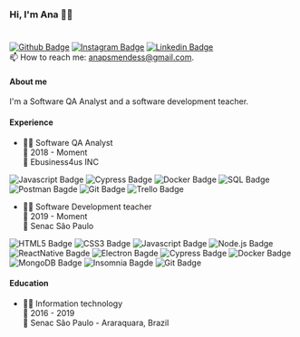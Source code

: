 ### Hi, I'm Ana 👩‍💻
#
[![Github Badge](https://img.shields.io/badge/-Github-181717?style=flat-square&logo=Github&logoColor=white&link=https://github.com/anapmendes/)](https://github.com/anapmendes/)
[![Instagram Badge](https://img.shields.io/badge/-Instagram-E4405F?style=flat-square&logo=Instagram&logoColor=white&link=https://www.instagram.com/a.pmendes/)](https://www.instagram.com/a.pmendes/)
[![Linkedin Badge](https://img.shields.io/badge/-LinkedIn-0A66C2?style=flat-square&logo=Linkedin&logoColor=white&link=https://www.linkedin.com/in/anapsmendess/)](https://www.linkedin.com/in/anapsmendess/)\
📫 How to reach me: [anapsmendess@gmail.com](mailto:anapsmendess@gmail.com).

#### About me
I'm a Software QA Analyst and a software development teacher.

#### Experience 
- 👩‍💻 Software QA Analyst\
📅 2018 - Moment\
📍 Ebusiness4us INC 

![Javascript Badge](https://img.shields.io/badge/JavaScript-F7DF1E?style=flat-square&logo=javascript&logoColor=black)
![Cypress Badge](https://img.shields.io/badge/Cypress-000?style=flat-square&logo=cypress&logoColor=white)
![Docker Badge](https://img.shields.io/badge/Docker-2CA5E0?style=flat-square&logo=docker&logoColor=white)
![SQL Badge](https://img.shields.io/badge/MySQL-00000F?style=flat-square&logo=mysql&logoColor=white)
![Postman Bagde](https://img.shields.io/badge/Postman-FF6C37?style=flat-square&logo=Postman&logoColor=white)
![Git Badge](https://img.shields.io/badge/Git-F05032?style=flat-square&logo=git&logoColor=white)
![Trello Badge](https://img.shields.io/badge/Trello-0079BF?style=flat-square&logo=trello&logoColor=white)


- 👩‍🏫 Software Development teacher\
:date: 2019 - Moment\
📍 Senac São Paulo

![HTML5 Badge](https://img.shields.io/badge/HTML5-E34F26?style=flat-square&logo=html5&logoColor=white)
![CSS3 Badge](https://img.shields.io/badge/CSS3-1572B6?style=flat-square&logo=css3&logoColor=white)
![Javascript Badge](https://img.shields.io/badge/JavaScript-F7DF1E?style=flat-square&logo=javascript&logoColor=black)
![Node.js Badge](https://img.shields.io/badge/Node.js-339933?style=flat-square&logo=node.js&logoColor=white)
![ReactNative Bagde](https://img.shields.io/badge/React_Native-20232A?style=flat-square&logo=react&logoColor=61DAFB)
![Electron Bagde](https://img.shields.io/badge/Electron-47848F?style=flat-square&logo=electron&logoColor=white)
![Cypress Badge](https://img.shields.io/badge/Cypress-000?style=flat-square&logo=cypress&logoColor=white)
![Docker Badge](https://img.shields.io/badge/Docker-2CA5E0?style=flat-square&logo=docker&logoColor=white)
![MongoDB Badge](https://img.shields.io/badge/MongoDB-47A248?style=flat-square&logo=mongodb&logoColor=white)
![Insomnia Bagde](https://img.shields.io/badge/Insomnia-5849BE?style=flat-square&logo=insomnia&logoColor=white)
![Git Badge](https://img.shields.io/badge/Git-F05032?style=flat-square&logo=git&logoColor=white)


#### Education
- 👩‍🎓 Information technology\
📅 2016 - 2019\
📍 Senac São Paulo - Araraquara, Brazil

<!-- Git ideas 
- 🔭 I’m currently working on ...
- 🌱 I’m currently learning ...
- 👯 I’m looking to collaborate on ...
- 🤔 I’m looking for help with ...
- 💬 Ask me about ...
- 📫 How to reach me:
- 😄 Pronouns: ...
- ⚡ Fun fact: ...
-->
